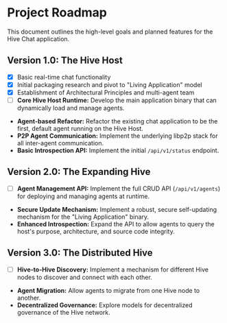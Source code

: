 # Project Roadmap

This document outlines the high-level goals and planned features for the Hive Chat application.

## Version 1.0: The Hive Host

*   [x] Basic real-time chat functionality
*   [x] Initial packaging research and pivot to "Living Application" model
*   [x] Establishment of Architectural Principles and multi-agent team
*   [ ] **Core Hive Host Runtime:** Develop the main application binary that can dynamically load and manage agents.
*   **Agent-based Refactor:** Refactor the existing chat application to be the first, default agent running on the Hive Host.
*   **P2P Agent Communication:** Implement the underlying libp2p stack for all inter-agent communication.
*   **Basic Introspection API:** Implement the initial `/api/v1/status` endpoint.

## Version 2.0: The Expanding Hive

*   [ ] **Agent Management API:** Implement the full CRUD API (`/api/v1/agents`) for deploying and managing agents at runtime.
*   **Secure Update Mechanism:** Implement a robust, secure self-updating mechanism for the "Living Application" binary.
*   **Enhanced Introspection:** Expand the API to allow agents to query the host's purpose, architecture, and source code integrity.

## Version 3.0: The Distributed Hive

*   [ ] **Hive-to-Hive Discovery:** Implement a mechanism for different Hive nodes to discover and connect with each other.
*   **Agent Migration:** Allow agents to migrate from one Hive node to another.
*   **Decentralized Governance:** Explore models for decentralized governance of the Hive network.
